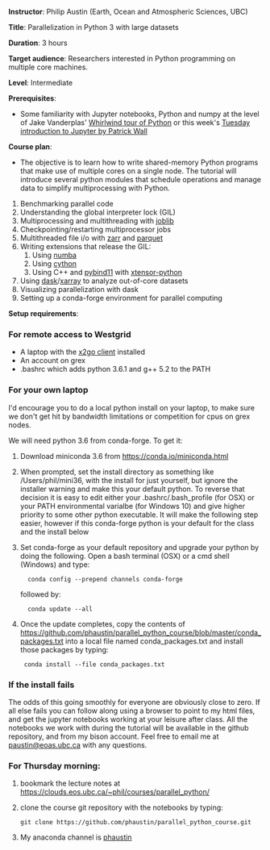 **Instructor**: Philip Austin (Earth, Ocean and Atmospheric Sciences, UBC)

**Title**: Parallelization in Python 3 with large datasets

**Duration**: 3 hours

**Target audience**: Researchers interested in Python programming on multiple core machines.

**Level**: Intermediate

**Prerequisites**:
* Some familiarity with Jupyter notebooks, Python and numpy at the level of 
  Jake Vanderplas' [Whirlwind tour of Python](https://github.com/jakevdp/WhirlwindTourOfPython/blob/f40b435dea823ad5f094d48d158cc8b8f282e9d5/Index.ipynb)
  or this week's  [Tuesday introduction to Jupyter by Patrick Wall](https://github.com/razoumov/summerSchools17/blob/master/ubc/patrick.md)

**Course plan**:

* The objective is to learn how to write shared-memory Python programs that make use of multiple cores on
  a single node. The tutorial will introduce several python modules that schedule operations and manage
  data to simplify multiprocessing with Python.

1. Benchmarking parallel code
1. Understanding the global interpreter lock (GIL)
1. Multiprocessing and multithreading with [joblib](https://pythonhosted.org/joblib/)
1. Checkpointing/restarting multiprocessor jobs
1. Multithreaded file i/o with [zarr](http://zarr.readthedocs.io/en/latest/) and [parquet](https://arrow.apache.org/docs/python/parquet.html)
1. Writing extensions that release the GIL:
   1.  Using [numba](http://numba.pydata.org/)
   1.  Using [cython](http://cython.org/)
   1.  Using C++ and [pybind11](http://pybind11.readthedocs.io/en/stable/?badge=stable) with [xtensor-python](https://xtensor-python.readthedocs.io/en/latest/)
1. Using [dask](http://dask.pydata.org/en/latest/)/[xarray](http://xarray.pydata.org/en/stable/dask.html) to analyze out-of-core datasets
1. Visualizing parallelization with dask
1. Setting up a conda-forge environment for parallel computing

**Setup requirements**:

### For remote access to Westgrid

* A laptop with the [x2go client](http://wiki.x2go.org/doku.php/download:start) installed
* An account on grex
* .bashrc which adds python 3.6.1 and g++ 5.2 to the PATH

### For your own laptop

I'd encourage you to do a local python install on your laptop, to make sure we 
don't get hit by bandwidth limitations or competition for cpus on grex nodes.

We will need python 3.6 from conda-forge.  To get it:

1. Download miniconda 3.6 from https://conda.io/miniconda.html

1. When prompted, set the install directory as something like /Users/phil/mini36,
with the install for just yourself, but ignore the installer warning and make this your default
python.  To reverse that decision it is easy to edit either your .bashrc/.bash_profile (for OSX)
or your PATH environmental varialbe (for Windows 10) and give higher priority to some other python executable.  It will make the following step easier, however if this conda-forge python is your default for the class and the install below

1. Set conda-forge as your default repository and upgrade your python by doing the following.
   Open a bash terminal (OSX) or a cmd shell (Windows) and type:

         conda config --prepend channels conda-forge

   followed by:

         conda update --all

1. Once the update completes, copy the contents of https://github.com/phaustin/parallel_python_course/blob/master/conda_packages.txt
into a local file named conda_packages.txt and install those packages by typing:

        conda install --file conda_packages.txt


### If the install fails

The odds of this going smoothly for everyone are obviously close to zero.  If all else fails you can follow along using a browser to point to my html files, and get the jupyter notebooks working at your leisure after class.   All the notebooks we work with during the tutorial will be available in the github repository, and from my bison account.  Feel free to email me at paustin@eoas.ubc.ca with any questions.


### For Thursday morning:

1. bookmark the lecture notes at https://clouds.eos.ubc.ca/~phil/courses/parallel_python/

1. clone the course git repository with the notebooks by typing:

       git clone https://github.com/phaustin/parallel_python_course.git

1. My anaconda channel is [phaustin](https://anaconda.org/phaustin/dashboard)


